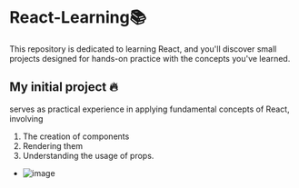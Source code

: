 # React-Learning📚
 This repository is dedicated to learning React, and you'll discover small projects designed for hands-on practice with the concepts you've learned.

 
## My initial project 🔥
serves as practical experience in applying fundamental concepts of React, involving
1. The creation of components
2. Rendering them
3. Understanding the usage of props.

- ![image](https://github.com/Noransaber/React-Learning/assets/112859455/b5282f8d-eec5-4a3d-bc1b-d68159f1bd5d)

